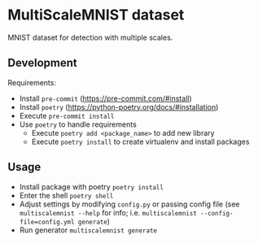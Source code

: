 # MultiScaleMNIST dataset

MNIST dataset for detection with multiple scales.

## Development

Requirements:

- Install `pre-commit` (https://pre-commit.com/#install)
- Install `poetry` (https://python-poetry.org/docs/#installation)
- Execute `pre-commit install`
- Use `poetry` to handle requirements
  - Execute `poetry add <package_name>` to add new library
  - Execute `poetry install` to create virtualenv and install packages

## Usage

- Install package with poetry `poetry install`
- Enter the shell `poetry shell`
- Adjust settings by modifying `config.py` or passing config file (see
  `multiscalemnist --help` for info; i.e.
  `multiscalemnist --config-file=config.yml generate`)
- Run generator `multiscalemnist generate`
